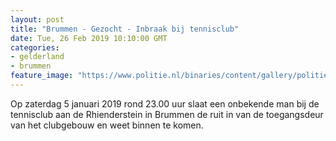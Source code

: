 ```yaml
---
layout: post
title: "Brummen - Gezocht - Inbraak bij tennisclub"
date: Tue, 26 Feb 2019 10:10:00 GMT
categories: 
- gelderland 
- brummen 
feature_image: "https://www.politie.nl/binaries/content/gallery/politie/gezocht/verdachten/2019/februari/02-on/2019008444-1.jpg"
---
```


Op zaterdag 5 januari 2019 rond 23.00 uur slaat een onbekende man bij de tennisclub aan de Rhienderstein in Brummen de ruit in van de toegangsdeur van het clubgebouw en weet binnen te komen.
